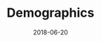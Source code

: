 ---
description: "Complete a sudoku puzzle without Javascript or server-side interaction."
gametype: "easy"
gameid: 1
date: 2018-06-20
draft: false
type: "dashboard"
title: Demographics
tags: ["math"]
layout: "fifteengame"
missingnodes: [[],[2,3],[3,4],[4,5],[5,6],[6,7],[7,8],[8,9],[9,10],[10,11],[11,12],[12,13],[13,14],[14,15],[15,16],[16,1],[1,2]]
---